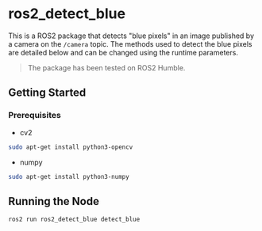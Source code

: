 # ros2_detect_blue

This is a ROS2 package that detects "blue pixels" in an image published by a camera on the ```/camera``` topic. The methods used to detect the blue pixels are detailed below and can be changed using the runtime parameters.

> The package has been tested on ROS2 Humble.

## Getting Started

### Prerequisites

* cv2

```bash
sudo apt-get install python3-opencv
```

* numpy

```bash
sudo apt-get install python3-numpy
```

## Running the Node

```bash
ros2 run ros2_detect_blue detect_blue
```